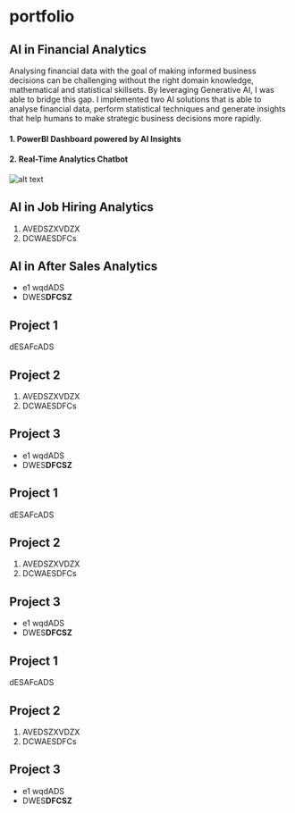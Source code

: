 # portfolio

## AI in Financial Analytics
Analysing financial data with the goal of making informed business decisions can be challenging without the right domain knowledge, mathematical and statistical skillsets. By leveraging Generative AI, I was able to bridge this gap. I implemented two AI solutions that is able to analyse financial data, perform statistical techniques and generate insights that help humans to make strategic business decisions more rapidly.

#### 1. PowerBI Dashboard powered by AI Insights

#### 2. Real-Time Analytics Chatbot


![alt text]([https://chingfhen.github.io/portfolio/logo0.jpg](https://www.google.com/url?sa=i&url=https%3A%2F%2Fwww.easygifanimator.net%2Fsamples.php&psig=AOvVaw3tHKYP1ZSsCnzA52l39B-t&ust=1715654307879000&source=images&cd=vfe&opi=89978449&ved=0CBEQjRxqFwoTCJjki77MiYYDFQAAAAAdAAAAABAE))


## AI in Job Hiring Analytics
1. AVEDSZXVDZX
2. DCWAESDFCs


## AI in After Sales Analytics 
- e1  wqdADS
- DWES**DFCSZ**

## Project 1
dESAFcADS

## Project 2
1. AVEDSZXVDZX
2. DCWAESDFCs


## Project 3
- e1  wqdADS
- DWES**DFCSZ**

## Project 1
dESAFcADS

## Project 2
1. AVEDSZXVDZX
2. DCWAESDFCs


## Project 3
- e1  wqdADS
- DWES**DFCSZ**

## Project 1
dESAFcADS

## Project 2
1. AVEDSZXVDZX
2. DCWAESDFCs


## Project 3
- e1  wqdADS
- DWES**DFCSZ**

